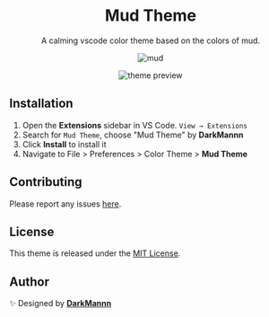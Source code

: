 <div align="center">

# Mud Theme

A calming vscode color theme based on the colors of mud.

![mud](https://drive.google.com/uc?export=view&id=1Pw9zKdkZzw3A-_NIP6e071eFlvgwnZr9)

![theme preview](https://drive.google.com/uc?export=view&id=1Mwvc_hG524VBEXzrouSV-XzKbIHUoIVQ)

</div>

## Installation

1. Open the **Extensions** sidebar in VS Code. `View → Extensions`
1. Search for `Mud Theme`, choose "Mud Theme" by **DarkMannn**
1. Click **Install** to install it
1. Navigate to File > Preferences > Color Theme > **Mud Theme**

## Contributing

Please report any issues [here](https://github.com/DarkMannn/mud-vscode-theme/issues).

## License

This theme is released under the [MIT License](https://github.com/DarkMannn/mud-vscode-theme/blob/main/LICENSE.md).

## Author

✨ Designed by **[DarkMannn](https://darkmannn.dev)**
